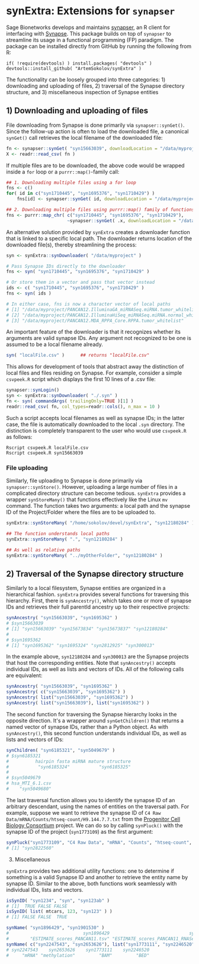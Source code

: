 # synExtra: Extensions for `synapser`

Sage Bionetworks develops and maintains [synapser](https://github.com/Sage-Bionetworks/synapser), an R client for interfacing with [Synapse](https://www.synapse.org/). This package builds on top of `synapser` to streamline its usage in a functional programming (FP) paradigm. The package can be installed directly from GitHub by running the following from R:

    if( !require(devtools) ) install.packages( "devtools" )
    devtools::install_github( "ArtemSokolov/synExtra" )

The functionality can be loosely grouped into three categories: 1) downloading and uploading of files, 2) traversal of the Synapse directory structure, and 3) miscellaneous inspection of Synapse entities

## 1) Downloading and uploading of files

File downloading from Synapse is done primarily via `synapser::synGet()`. Since the follow-up action is often to load the downloaded file, a canonical `synGet()` call retrieves the local filename of the downloaded file:

``` R
fn <- synapser::synGet( "syn15663039", downloadLocation = "/data/myproject" )$path
X <- readr::read_csv( fn )
```

If multiple files are to be downloaded, the above code would be wrapped inside a `for` loop or a `purrr::map()`-family call:

``` R
## 1. Downloading multiple files using a for loop
fns <- c()
for( id in c("syn1710445", "syn1695376", "syn1710429") )
    fns[id] <- synapser::synGet( id, downloadLocation = "/data/myproject" )$path

## 2. Downloading multiple files using purrr::map() family of functions
fns <- purrr::map_chr( c("syn1710445", "syn1695376", "syn1710429"),
                       ~synapser::synGet( .x, downloadLocation = "/data/myproject" )$path )
```

An alternative solution provided by `synExtra` creates a downloader function that is linked to a specific local path. The downloader returns location of the downloaded file(s), thereby streamlining the process:

``` R
syn <- synExtra::synDownloader( "/data/myproject" )

# Pass Synapse IDs directly to the downloader
fns <- syn( "syn1710445", "syn1695376", "syn1710429" )

# Or store them in a vector and pass that vector instead
ids <- c( "syn1710445", "syn1695376", "syn1710429" )
fns <- syn( ids )

# In either case, fns is now a character vector of local paths
# [1] "/data/myproject/PANCAN12.IlluminaGA_miRNASeq.miRNA.tumor_whitelist"    
# [2] "/data/myproject/PANCAN12.IlluminaHiSeq_miRNASeq.miRNA.normal_whitelist"
# [3] "/data/myproject/PANCAN12.MDA_RPPA_Core.RPPA.tumor_whitelist"           
```

An important feature of the downloader is that it recognizes whether its arguments are valid synapse IDs. Any argument not recognized to be one is assumed to be a local filename already.

``` R
syn( "localFile.csv" )      ## returns "localFile.csv"
```

This allows for development of tools that abstract away the distinction of local files and files residing on Synapse. For example, consider a simple `csvpeek.R` script which displays the first 10 lines of a .csv file:

``` R
synapser::synLogin()
syn <- synExtra::synDownloader( "./.syn" )
fn <- syn( commandArgs( trailingOnly=TRUE )[1] )
readr::read_csv( fn, col_types=readr::cols(), n_max = 10 )
```

Such a script accepts local filenames as well as synapse IDs; in the latter case, the file is automatically downloaded to the local `.syn` directory. The distinction is completely transparent to the user who would use `csvpeek.R` as follows:

    Rscript csvpeek.R localFile.csv
    Rscript csvpeek.R syn15663039
    
### File uploading

Similarly, file uploading to Synapse is done primarily via `synapser::synStore()`. However, uploading a large number of files in a complicated directory structure can become tedious. `synExtra` provides a wrapper `synStoreMany()` that functions effectively like the Linux `mv` command. The function takes two arguments: a local path and the synapse ID of the Project/Folder where the files are to be uploaded to.

``` R
synExtra::synStoreMany( "/home/sokolov/devel/synExtra", "syn12180284" )

## The function understands local paths
synExtra::synStoreMany( ".", "syn12180284" )

## As well as relative paths
synExtra::synStoreMany( "../myOtherFolder", "syn12180284" )
```

## 2) Traversal of the Synapse directory structure

Similarly to a local filesystem, Synapse entities are organized in a hierarchical fashion. `synExtra` provides several functions for traversing this hierarchy. First, there is `synAncestry()`, which takes one or more of synapse IDs and retrieves their full parentId ancestry up to their respective projects:

``` R
synAncestry( "syn15663039", "syn1695362" )
# $syn15663039
# [1] "syn15663039" "syn15673834" "syn15673837" "syn12180284"
#
# $syn1695362
# [1] "syn1695362" "syn1695324" "syn2812925" "syn300013" 
```

In the example above, `syn12180284` and `syn300013` are the Synapse projects that host the corresponding entities. Note that `synAncestry()` accepts individual IDs, as well as lists and vectors of IDs. All of the following calls are equivalent:
``` R
synAncestry( "syn15663039", "syn1695362" )
synAncestry( c("syn15663039", "syn1695362") )
synAncestry( list("syn15663039", "syn1695362") )
synAncestry( list("syn15663039"), list("syn1695362") )
```

The second function for traversing the Synapse hierarchy looks in the opposite direction. It's a wrapper around `synGetChildren()` that returns a named vector of synapse IDs, rather than a Python object. As with `synAncestry()`, this second function understands individual IDs, as well as lists and vectors of IDs:

``` R
synChildren( "syn6185321", "syn5049679" )
# $syn6185321
#          hairpin fasta miRNA mature structure
#           "syn6185324"           "syn6185325"
#
# $syn5049679
# hsa_MTI_6.1.csv
#    "syn5049680"
```

The last traversal function allows you to identify the synapse ID of an arbitrary descendant, using the names of entities on the traversal path. For example, suppose we want to retrieve the synapse ID of `C4 Raw Data/mRNA/Counts/htseq-count/H9.144.7.7.txt` from the [Progenitor Cell Biology Consortium](https://www.synapse.org/#!Synapse:syn1773109) project. We can do so by calling `synPluck()` with the synapse ID of the project (`syn1773109`) as the first argument:

``` R
synPluck("syn1773109", "C4 Raw Data", "mRNA", "Counts", "htseq-count", "H9.144.7.7.txt" )
# [1] "syn2822560"
```

3) Miscellaneous

`synExtra` provides two additional utility functions: one to determine if something is a valid Synapse ID and another to retrieve the entity name by synapse ID. Similar to the above, both functions work seamlessly with individual IDs, lists and vectors.

``` R
isSynID( "syn1234", "syn", "syn123ab" )
# [1]  TRUE FALSE FALSE
isSynID( list( mtcars, 123, "syn123" ) )
# [1] FALSE FALSE  TRUE

synName( "syn1896429", "syn1901530" )
#                            syn1896429                              syn1901530 
#        "ESTIMATE_scores_PANCAN11.tsv" "ESTIMATE_scores_PANCAN11_RNASeqV2.tsv"
synName( c("syn2247543", "syn2653626"), list("syn1773111", "syn2246520") )
# syn2247543    syn2653626    syn1773111    syn2246520 
#     "mRNA" "methylation"         "BAM"         "BED" 
```

